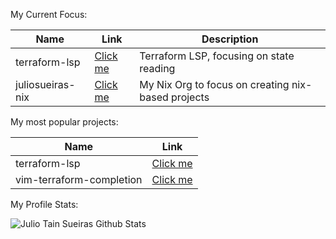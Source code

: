 My Current Focus:

| Name | Link | Description |
|------|------|-------------|
| terraform-lsp | [Click me](https://github.com/juliosueiras/terraform-lsp) | Terraform LSP, focusing on state reading |
| juliosueiras-nix | [Click me](https://github.com/juliosueiras-nix) | My Nix Org to focus on creating nix-based projects |
 
My most popular projects:

| Name | Link |
|------|------|
| terraform-lsp | [Click me](https://github.com/juliosueiras/terraform-lsp) |
| vim-terraform-completion | [Click me](https://github.com/juliosueiras/vim-terraform-completion) |

My Profile Stats:

![Julio Tain Sueiras Github Stats](https://github-readme-stats.vercel.app/api?username=juliosueiras&show_icons=true&title_color=fff&icon_color=79ff97&text_color=9f9f9f&bg_color=151515)
